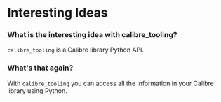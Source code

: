 # Interesting Ideas

### What is the interesting idea with calibre_tooling?

`calibre_tooling` is a Calibre library Python API.


### What's that again?

With `calibre_tooling` you can access all the information in your Calibre library using Python.
